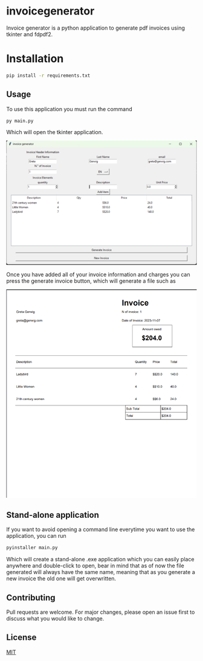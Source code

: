 # invoicegenerator

Invoice generator is a python application to generate pdf invoices using tkinter and fdpdf2.

# Installation

```bash
pip install -r requirements.txt
```

## Usage

To use this application you must run the command

```bash
py main.py
```

Which will open the tkinter application.

![tkinter app](https://github.com/ildebr/invoicegenerator/blob/master/usagephotos/Screenshot%202023-11-07%20041013.png)

Once you have added all of your invoice information and charges you can press the generate invoice button, which will generate a file such as

![pdf](https://github.com/ildebr/invoicegenerator/blob/master/usagephotos/Screenshot%202023-11-07%20041053.png)


## Stand-alone application

If you want to avoid opening a command line everytime you want to use the application, you can run

```bash
pyinstaller main.py
```

Which will create a stand-alone .exe application which you can easily place anywhere and double-click to open, bear in mind that as of now the file generated will always have the same name, meaning that as you generate a new invoice the old one will get overwritten.

## Contributing

Pull requests are welcome. For major changes, please open an issue first to discuss what you would like to change.


## License

[MIT](https://choosealicense.com/licenses/mit/)
